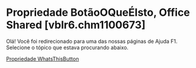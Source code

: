 
# Propriedade BotãoOQueÉIsto, Office Shared [vblr6.chm1100673]

Olá! Você foi redirecionado para uma das nossas páginas de Ajuda F1. Selecione o tópico que estava procurando abaixo.

[Propriedade WhatsThisButton](http://msdn.microsoft.com/library/f9e24796-d4e0-1719-32b3-2119f20a6b5a%28Office.15%29.aspx)
